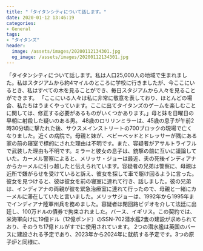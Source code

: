 ```yaml
---
title: "「タイタンシティについて話します。"
date: 2020-01-12 13:46:19
categories:
- General
tags:
- "タイタンズ"
header:
  image: /assets/images/20200112134301.jpg
  og_image: /assets/images/20200112134301.jpg
---
```


「タイタンシティについて話します。私は人口25,000人の地域で生まれました。私はスタジアムから約4マイルのところに学校に行きましたが、今ここにいるとき、私はすべての木を見ることができ、毎日スタジアムから人々を見ることができます。 「ここにいる人々は私に非常に敬意を表しており、ほとんどの場合、私たちはうまくやっています。ここに出てタイタンズのゲームを楽しむことに関しては、修正する必要があるものがいくつかあります。」母と妹を日曜日の早朝に射殺した疑いのある男。 48歳のロリリンミラーは、45歳の息子が午前2時30分頃に撃たれた後、サウスメインストリートの700ブロックの現場で亡くなりました。近くの病院で。母親と妹が、ベビーベッドとドレッサーが隅にある家の前の寝室で標的にされた理由は不明です。また、容疑者がアサルトライフルで武装した理由も不明です。ミラーと彼女の息子は、銃撃の前に互いに議論していた。カーメル警察によると、メリッサ・ジョーは最近、夫の死後インディアナからカーメルに引っ越したと伝えられています。容疑者の兄弟は警察に、母親は近所で嫌がらせを受けていると訴え、彼女を探して車で駆け回るように言った。彼女を見つけると、彼は彼女を前の寝室に連れて行き、話しました。彼の兄弟は、インディアナの両親が彼を緊急治療室に連れて行ったので、母親と一緒にカーメルに滞在していたと言いました。メリッサジョーは、1992年から1995年までインディアナ陸軍州兵を務めました。容疑者は閉回路ビデオを介して法廷に出廷し、100万ドルの債券で拘束されました。バース、イギリス。この契約では、米海軍向けに19億ドル（12億ポンド）のSSN-702潜水艦2隻の建設が求められており、そのうち17億ドルがすでに使用されています。 2つの潜水艦は英国のバースに建設される予定であり、2023年から2024年に就航する予定です。3つの原子炉と同様に、
